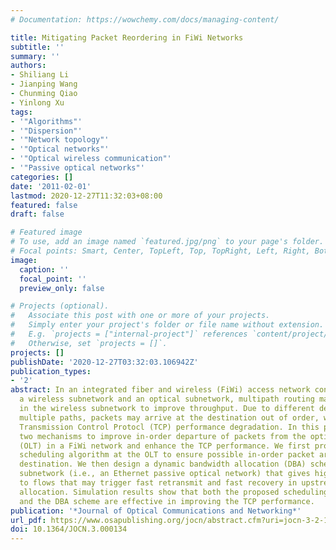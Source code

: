 ```yaml
---
# Documentation: https://wowchemy.com/docs/managing-content/

title: Mitigating Packet Reordering in FiWi Networks
subtitle: ''
summary: ''
authors:
- Shiliang Li
- Jianping Wang
- Chunming Qiao
- Yinlong Xu
tags:
- '"Algorithms"'
- '"Dispersion"'
- '"Network topology"'
- '"Optical networks"'
- '"Optical wireless communication"'
- '"Passive optical networks"'
categories: []
date: '2011-02-01'
lastmod: 2020-12-27T11:32:03+08:00
featured: false
draft: false

# Featured image
# To use, add an image named `featured.jpg/png` to your page's folder.
# Focal points: Smart, Center, TopLeft, Top, TopRight, Left, Right, BottomLeft, Bottom, BottomRight.
image:
  caption: ''
  focal_point: ''
  preview_only: false

# Projects (optional).
#   Associate this post with one or more of your projects.
#   Simply enter your project's folder or file name without extension.
#   E.g. `projects = ["internal-project"]` references `content/project/deep-learning/index.md`.
#   Otherwise, set `projects = []`.
projects: []
publishDate: '2020-12-27T03:32:03.106942Z'
publication_types:
- '2'
abstract: In an integrated fiber and wireless (FiWi) access network consisting of
  a wireless subnetwork and an optical subnetwork, multipath routing may be applied
  in the wireless subnetwork to improve throughput. Due to different delays along
  multiple paths, packets may arrive at the destination out of order, which may cause
  Transmission Control Protocl (TCP) performance degradation. In this paper, we propose
  two mechanisms to improve in-order departure of packets from the optical line terminal
  (OLT) in a FiWi network and enhance the TCP performance. We first propose an effective
  scheduling algorithm at the OLT to ensure possible in-order packet arrivals at the
  destination. We then design a dynamic bandwidth allocation (DBA) scheme in the optical
  subnetwork (i.e., an Ethernet passive optical network) that gives higher priorities
  to flows that may trigger fast retransmit and fast recovery in upstream bandwidth
  allocation. Simulation results show that both the proposed scheduling algorithm
  and the DBA scheme are effective in improving the TCP performance.
publication: '*Journal of Optical Communications and Networking*'
url_pdf: https://www.osapublishing.org/jocn/abstract.cfm?uri=jocn-3-2-134
doi: 10.1364/JOCN.3.000134
---
```

